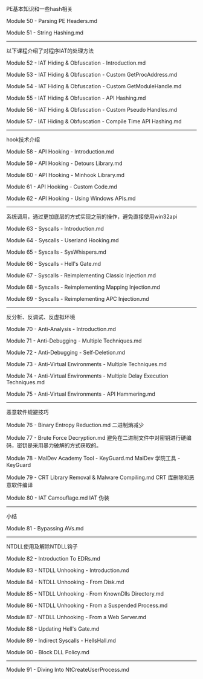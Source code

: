 PE基本知识和一些hash相关

Module 50 - Parsing PE Headers.md

Module 51 - String Hashing.md

---

以下课程介绍了对程序IAT的处理方法

Module 52 - IAT Hiding & Obfuscation - Introduction.md

Module 53 - IAT Hiding & Obfuscation - Custom GetProcAddress.md

Module 54 - IAT Hiding & Obfuscation - Custom GetModuleHandle.md

Module 55 - IAT Hiding & Obfuscation - API Hashing.md

Module 56 - IAT Hiding & Obfuscation - Custom Pseudo Handles.md

Module 57 - IAT Hiding & Obfuscation - Compile Time API Hashing.md

---

hook技术介绍

Module 58 - API Hooking - Introduction.md

Module 59 - API Hooking - Detours Library.md

Module 60 - API Hooking - Minhook Library.md

Module 61 - API Hooking - Custom Code.md

Module 62 - API Hooking - Using Windows APIs.md

---

系统调用，通过更加底层的方式实现之前的操作，避免直接使用win32api

Module 63 - Syscalls - Introduction.md

Module 64 - Syscalls - Userland Hooking.md

Module 65 - Syscalls - SysWhispers.md

Module 66 - Syscalls - Hell's Gate.md

Module 67 - Syscalls - Reimplementing Classic Injection.md

Module 68 - Syscalls - Reimplementing Mapping Injection.md

Module 69 - Syscalls - Reimplementing APC Injection.md

---

反分析、反调试、反虚拟环境

Module 70 - Anti-Analysis - Introduction.md

Module 71 - Anti-Debugging - Multiple Techniques.md

Module 72 - Anti-Debugging - Self-Deletion.md

Module 73 - Anti-Virtual Environments - Multiple Techniques.md

Module 74 - Anti-Virtual Environments - Multiple Delay Execution Techniques.md

Module 75 - Anti-Virtual Environments - API Hammering.md

---

恶意软件规避技巧

Module 76 - Binary Entropy Reduction.md 二进制熵减少

Module 77 - Brute Force Decryption.md 避免在二进制文件中对密钥进行硬编码，密钥是采用暴力破解的方式获取的。

Module 78 - MalDev Academy Tool - KeyGuard.md MalDev 学院工具 - KeyGuard

Module 79 - CRT Library Removal & Malware Compiling.md CRT 库删除和恶意软件编译

Module 80 - IAT Camouflage.md   IAT 伪装

---

小结

Module 81 - Bypassing AVs.md 

---

NTDLL使用及解除NTDLL钩子	

Module 82 - Introduction To EDRs.md

Module 83 - NTDLL Unhooking - Introduction.md

Module 84 - NTDLL Unhooking - From Disk.md

Module 85 - NTDLL Unhooking - From KnownDlls Directory.md

Module 86 - NTDLL Unhooking - From a Suspended Process.md

Module 87 - NTDLL Unhooking - From a Web Server.md

Module 88 - Updating Hell's Gate.md

Module 89 - Indirect Syscalls - HellsHall.md

Module 90 - Block DLL Policy.md

---

Module 91 - Diving Into NtCreateUserProcess.md



